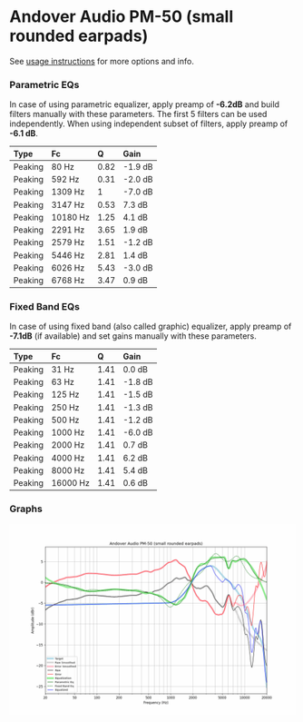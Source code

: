 # Andover Audio PM-50 (small rounded earpads)
See [usage instructions](https://github.com/jaakkopasanen/AutoEq#usage) for more options and info.

### Parametric EQs
In case of using parametric equalizer, apply preamp of **-6.2dB** and build filters manually
with these parameters. The first 5 filters can be used independently.
When using independent subset of filters, apply preamp of **-6.1 dB**.

| Type    | Fc       |    Q | Gain    |
|:--------|:---------|:-----|:--------|
| Peaking | 80 Hz    | 0.82 | -1.9 dB |
| Peaking | 592 Hz   | 0.31 | -2.0 dB |
| Peaking | 1309 Hz  | 1    | -7.0 dB |
| Peaking | 3147 Hz  | 0.53 | 7.3 dB  |
| Peaking | 10180 Hz | 1.25 | 4.1 dB  |
| Peaking | 2291 Hz  | 3.65 | 1.9 dB  |
| Peaking | 2579 Hz  | 1.51 | -1.2 dB |
| Peaking | 5446 Hz  | 2.81 | 1.4 dB  |
| Peaking | 6026 Hz  | 5.43 | -3.0 dB |
| Peaking | 6768 Hz  | 3.47 | 0.9 dB  |

### Fixed Band EQs
In case of using fixed band (also called graphic) equalizer, apply preamp of **-7.1dB**
(if available) and set gains manually with these parameters.

| Type    | Fc       |    Q | Gain    |
|:--------|:---------|:-----|:--------|
| Peaking | 31 Hz    | 1.41 | 0.0 dB  |
| Peaking | 63 Hz    | 1.41 | -1.8 dB |
| Peaking | 125 Hz   | 1.41 | -1.5 dB |
| Peaking | 250 Hz   | 1.41 | -1.3 dB |
| Peaking | 500 Hz   | 1.41 | -1.2 dB |
| Peaking | 1000 Hz  | 1.41 | -6.0 dB |
| Peaking | 2000 Hz  | 1.41 | 0.7 dB  |
| Peaking | 4000 Hz  | 1.41 | 6.2 dB  |
| Peaking | 8000 Hz  | 1.41 | 5.4 dB  |
| Peaking | 16000 Hz | 1.41 | 0.6 dB  |

### Graphs
![](./Andover%20Audio%20PM-50%20(small%20rounded%20earpads).png)